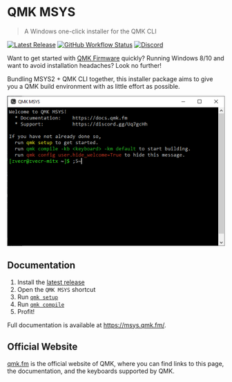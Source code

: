 # QMK MSYS

> A Windows one-click installer for the QMK CLI

[![Latest Release](https://img.shields.io/github/v/release/qmk/qmk_distro_msys?color=3D87CE&label=Latest&sort=semver&style=for-the-badge)](https://github.com/qmk/qmk_distro_msys/releases/latest)
[![GitHub Workflow Status](https://img.shields.io/github/actions/workflow/status/qmk/qmk_distro_msys/build.yml?logo=github&style=for-the-badge)](https://github.com/qmk/qmk_distro_msys/actions?query=workflow%3ACI+branch%3Amain)
[![Discord](https://img.shields.io/discord/440868230475677696.svg?logo=discord&logoColor=white&color=7289DA&style=for-the-badge)](https://discord.gg/qmk)

Want to get started with [QMK Firmware](https://qmk.fm) quickly? Running Windows 8/10 and want to avoid installation headaches? Look no further!

Bundling MSYS2 + QMK CLI together, this installer package aims to give you a QMK build environment with as little effort as possible.

![terminal example](./docs/public/terminal.png)

## Documentation

1. Install the [latest release](https://github.com/qmk/qmk_distro_msys/releases/latest)
1. Open the `QMK MSYS` shortcut
1. Run [`qmk setup`](https://docs.qmk.fm/#/newbs_getting_started?id=set-up-qmk)
1. Run [`qmk compile`](https://docs.qmk.fm/#/newbs_getting_started?id=_4-test-your-build-environment)
1. Profit!

Full documentation is available at <https://msys.qmk.fm/>.

## Official Website

[qmk.fm](https://qmk.fm) is the official website of QMK, where you can find links to this page, the documentation, and the keyboards supported by QMK.
